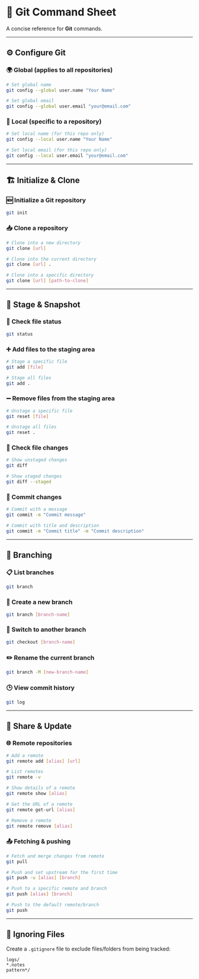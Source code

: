 # 📘 Git Command Sheet

A concise reference for **Git** commands.

---

## ⚙️ Configure Git

### 🌍 Global (applies to all repositories)
```bash
# Set global name
git config --global user.name "Your Name"

# Set global email
git config --global user.email "your@email.com"
```

### 📂 Local (specific to a repository)
```bash
# Set local name (for this repo only)
git config --local user.name "Your Name"

# Set local email (for this repo only)
git config --local user.email "your@email.com"
```

---

## 🏗️ Initialize & Clone

### 🆕 Initialize a Git repository
```bash
git init
```

### 📥 Clone a repository
```bash
# Clone into a new directory
git clone [url]

# Clone into the current directory
git clone [url] .

# Clone into a specific directory
git clone [url] [path-to-clone]
```

---

## 📌 Stage & Snapshot

### 🔎 Check file status
```bash
git status
```

### ➕ Add files to the staging area
```bash
# Stage a specific file
git add [file]

# Stage all files
git add .
```

### ➖ Remove files from the staging area
```bash
# Unstage a specific file
git reset [file]

# Unstage all files
git reset .
```

### 📝 Check file changes
```bash
# Show unstaged changes
git diff

# Show staged changes
git diff --staged
```

### 💾 Commit changes
```bash
# Commit with a message
git commit -m "Commit message"

# Commit with title and description
git commit -m "Commit title" -m "Commit description"
```

---

## 🌿 Branching

### 📋 List branches
```bash
git branch
```

### 🌱 Create a new branch
```bash
git branch [branch-name]
```

### 🔀 Switch to another branch
```bash
git checkout [branch-name]
```

### ✏️ Rename the current branch
```bash
git branch -M [new-branch-name]
```

### 🕒 View commit history
```bash
git log
```

---

## 🔄 Share & Update

### 🌐 Remote repositories
```bash
# Add a remote
git remote add [alias] [url]

# List remotes
git remote -v

# Show details of a remote
git remote show [alias]

# Get the URL of a remote
git remote get-url [alias]

# Remove a remote
git remote remove [alias]
```

### 📤 Fetching & pushing
```bash
# Fetch and merge changes from remote
git pull

# Push and set upstream for the first time
git push -u [alias] [branch]

# Push to a specific remote and branch
git push [alias] [branch]

# Push to the default remote/branch
git push
```

---

## 🚫 Ignoring Files

Create a `.gitignore` file to exclude files/folders from being tracked:
```
logs/
*.notes
pattern*/
```
